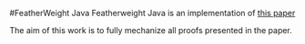 #FeatherWeight Java 
Featherweight Java is an implementation of [this paper](https://www.cis.upenn.edu/~bcpierce/papers/fj-toplas.pdf)

The aim of this work is to fully mechanize all proofs presented in the paper.